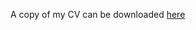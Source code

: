 A copy of my CV can be downloaded [here](https://docs.google.com/viewer?url=https://github.com/adamsmith142/adamsmith142.github.io/blob/main/Adam%20Smith%20Academic%20CV.pdf)
